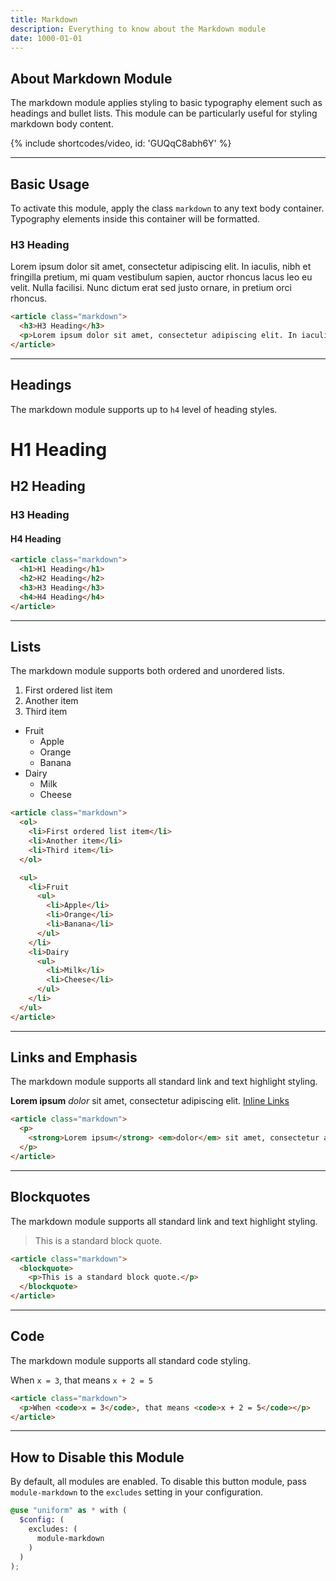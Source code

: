 ```yaml
---
title: Markdown
description: Everything to know about the Markdown module
date: 1000-01-01
---
```


## About Markdown Module

The markdown module applies styling to basic typography element such as headings and bullet lists. This module can be particularly useful for styling markdown body content.

{% include shortcodes/video, id: 'GUQqC8abh6Y' %}

---

## Basic Usage

To activate this module, apply the class `markdown` to any text body container. Typography elements inside this container will be formatted.

<div class="bg-white border-1 border-silver-400 radius-md p-20 markdown">
  <h3>H3 Heading</h3>
  <p>Lorem ipsum dolor sit amet, consectetur adipiscing elit. In iaculis, nibh et fringilla pretium, mi quam vestibulum sapien, auctor rhoncus lacus leo eu velit. Nulla facilisi. Nunc dictum erat sed justo ornare, in pretium orci rhoncus.</p>
</div>

```html
<article class="markdown">
  <h3>H3 Heading</h3>
  <p>Lorem ipsum dolor sit amet, consectetur adipiscing elit. In iaculis, nibh et fringilla pretium, mi quam vestibulum sapien, auctor rhoncus lacus leo eu velit. Nulla facilisi. Nunc dictum erat sed justo ornare, in pretium orci rhoncus.</p>
</article>
```

---

## Headings

The markdown module supports up to `h4` level of heading styles.

<div class="bg-white border-1 border-silver-400 radius-md p-20 markdown">
  <h1>H1 Heading</h1>
  <h2>H2 Heading</h2>
  <h3>H3 Heading</h3>
  <h4>H4 Heading</h4>
</div>

```html
<article class="markdown">
  <h1>H1 Heading</h1>
  <h2>H2 Heading</h2>
  <h3>H3 Heading</h3>
  <h4>H4 Heading</h4>
</article>
```

---

## Lists

The markdown module supports both ordered and unordered lists.

<div class="bg-white border-1 border-silver-400 radius-md p-20 markdown">
  <ol>
    <li>First ordered list item</li>
    <li>Another item</li>
    <li>Third item</li>
  </ol>

  <ul>
    <li>Fruit
      <ul>
        <li>Apple</li>
        <li>Orange</li>
        <li>Banana</li>
      </ul>
    </li>
    <li>Dairy
      <ul>
        <li>Milk</li>
        <li>Cheese</li>
      </ul>
    </li>
  </ul>
</div>

```html
<article class="markdown">
  <ol>
    <li>First ordered list item</li>
    <li>Another item</li>
    <li>Third item</li>
  </ol>

  <ul>
    <li>Fruit
      <ul>
        <li>Apple</li>
        <li>Orange</li>
        <li>Banana</li>
      </ul>
    </li>
    <li>Dairy
      <ul>
        <li>Milk</li>
        <li>Cheese</li>
      </ul>
    </li>
  </ul>
</article>
```

---

## Links and Emphasis

The markdown module supports all standard link and text highlight styling.

<div class="bg-white border-1 border-silver-400 radius-md p-20 markdown">
  <p>
    <strong>Lorem ipsum</strong> <em>dolor</em> sit amet, consectetur adipiscing elit. <a href="http://a.com">Inline Links</a>
  </p>
</div>

```html
<article class="markdown">
  <p>
    <strong>Lorem ipsum</strong> <em>dolor</em> sit amet, consectetur adipiscing elit. <a href="http://a.com">Inline Links</a>
  </p>
</article>
```

---

## Blockquotes

The markdown module supports all standard link and text highlight styling.

<div class="bg-white border-1 border-silver-400 radius-md p-20 markdown">
  <blockquote>
    <p>This is a standard block quote.</p>
  </blockquote>
</div>

```html
<article class="markdown">
  <blockquote>
    <p>This is a standard block quote.</p>
  </blockquote>
</article>
```

---

## Code

The markdown module supports all standard code styling.

<div class="bg-white border-1 border-silver-400 radius-md p-20 markdown">
  <p>When <code>x = 3</code>, that means <code>x + 2 = 5</code></p>
</div>

```html
<article class="markdown">
  <p>When <code>x = 3</code>, that means <code>x + 2 = 5</code></p>
</article>
```

---

## How to Disable this Module

By default, all modules are enabled. To disable this button module, pass `module-markdown` to the `excludes` setting in your configuration.

```scss
@use "uniform" as * with (
  $config: (
    excludes: (
      module-markdown
    )
  )
);
```
